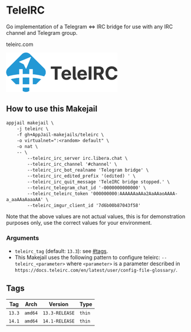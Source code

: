 # TeleIRC

Go implementation of a Telegram &lt;=> IRC bridge for use with any IRC channel and Telegram group.

teleirc.com

<img src="https://github.com/RITlug/teleirc/blob/main/assets/svg/horizontal_color.svg?raw=true" alt="teleirc logo" width="60%" height="auto">

## How to use this Makejail

```
appjail makejail \
    -j teleirc \
    -f gh+AppJail-makejails/teleirc \
    -o virtualnet=":<random> default" \
    -o nat \
    -- \
        --teleirc_irc_server irc.libera.chat \
        --teleirc_irc_channel '#channel' \
        --teleirc_irc_bot_realname 'Telegram bridge' \
        --teleirc_irc_edited_prefix '(edited) ' \
        --teleirc_irc_quit_message 'TeleIRC bridge stopped.' \
        --teleirc_telegram_chat_id '-0000000000000' \
        --teleirc_teleirc_token '000000000:AAAAAAaAAa2AaAAaoAAAA-a_aaAAaAaaaAA' \
        --teleirc_imgur_client_id '7d6b00b87043f58'
```

Note that the above values are not actual values, this is for demonstration purposes only, use the correct values for your environment.

### Arguments

* `teleirc_tag` (default: `13.3`): see [#tags](#tags).
* This Makejail uses the following pattern to configure teleirc: `--teleirc_<parameter>` where `<parameter>` is a parameter described in `https://docs.teleirc.com/en/latest/user/config-file-glossary/`.

## Tags

| Tag    | Arch    | Version        | Type   |
| ------ | ------- | -------------- | ------ |
| `13.3` | `amd64` | `13.3-RELEASE` | `thin` |
| `14.1` | `amd64` | `14.1-RELEASE` | `thin` |
